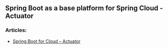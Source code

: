 ## Spring Boot as a base platform for Spring Cloud - Actuator


### Articles:
- [Spring Boot for Cloud – Actuator](https://codingstrain.com/spring-boot-for-cloud-actuator/)
